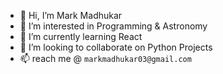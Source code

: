 - 👋 Hi, I’m Mark Madhukar
- 👀 I’m interested in Programming & Astronomy
- 🌱 I’m currently learning React
- 💞️ I’m looking to collaborate on Python Projects
- 📫 reach me @ `markmadhukar03@gmail.com`

<!---
programmer2215/programmer2215 is a ✨ special ✨ repository because its `README.md` (this file) appears on your GitHub profile.
You can click the Preview link to take a look at your changes.
--->
